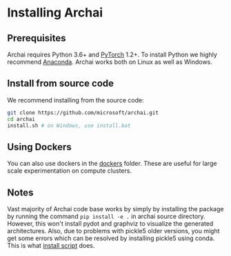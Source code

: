 # Installing Archai

## Prerequisites

Archai requires Python 3.6+ and [PyTorch](https://pytorch.org/get-started/locally/) 1.2+. To install Python we highly recommend [Anaconda](https://www.anaconda.com/products/individual#Downloads). Archai works both on Linux as well as Windows.

## Install from source code

We recommend installing from the source code:

```bash
git clone https://github.com/microsoft/archai.git
cd archai
install.sh # on Windows, use install.bat
```

## Using Dockers

You can also use dockers in the [dockers](https://github.com/microsoft/archai/tree/master/dockers) folder. These are useful for large scale experimentation on compute clusters.

## Notes

Vast majority of Archai code base works by simply by installing the package by running the command `pip install -e .` in archai source directory. However, this won't install pydot and graphviz to visualize the generated architectures. Also, due to problems with pickle5 older versions, you might get some errors which can be resolved by installing pickle5 using conda. This is what [install script](https://github.com/microsoft/archai/blob/master/install.sh) does.




